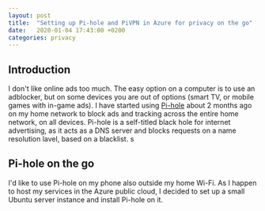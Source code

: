 ```yaml
---
layout: post
title:  "Setting up Pi-hole and PiVPN in Azure for privacy on the go"
date:   2020-01-04 17:43:00 +0200
categories: privacy
---
```


## Introduction

I don't like online ads too much. The easy option on a computer is to use an adblocker, but on some devices you are out of options (smart TV, or mobile games with in-game ads).
I have started using [Pi-hole](https://pi-hole.net) about 2 months ago on my home network to block ads and tracking across the entire home network, on all devices. 
Pi-hole is a self-titled black hole for internet advertising, as it acts as a DNS server and blocks requests on a name resolution lavel, based on a blacklist.
s
## Pi-hole on the go

I'd like to use Pi-hole on my phone also outside my home Wi-Fi. As I happen to host my services in the Azure public cloud, I decided to set up a small Ubuntu server instance and install Pi-hole on it.
